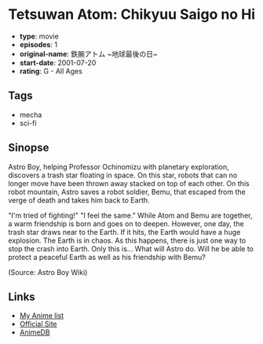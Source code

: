 # Tetsuwan Atom: Chikyuu Saigo no Hi

-   **type**: movie
-   **episodes**: 1
-   **original-name**: 鉄腕アトム ~地球最後の日~
-   **start-date**: 2001-07-20
-   **rating**: G - All Ages

## Tags

-   mecha
-   sci-fi

## Sinopse

Astro Boy, helping Professor Ochinomizu with planetary exploration, discovers a trash star floating in space. On this star, robots that can no longer move have been thrown away stacked on top of each other. On this robot mountain, Astro saves a robot soldier, Bemu, that escaped from the verge of death and takes him back to Earth.

"I'm tried of fighting!" "I feel the same." While Atom and Bemu are together, a warm friendship is born and goes on to deepen. However, one day, the trash star draws near to the Earth. If it hits, the Earth would have a huge explosion. The Earth is in chaos. As this happens, there is just one way to stop the crash into Earth. Only this is... What will Astro do. Will he be able to protect a peaceful Earth as well as his friendship with Bemu?

(Source: Astro Boy Wiki)

## Links

-   [My Anime list](https://myanimelist.net/anime/17961/Tetsuwan_Atom__Chikyuu_Saigo_no_Hi)
-   [Official Site](http://www.tezukaosamu.net/jp/anime/125.html)
-   [AnimeDB](http://anidb.info/perl-bin/animedb.pl?show=anime&aid=9449)
